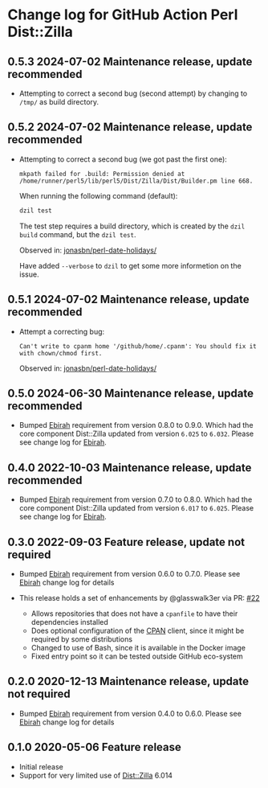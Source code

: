 # Change log for GitHub Action Perl Dist::Zilla

## 0.5.3 2024-07-02 Maintenance release, update recommended

- Attempting to correct a second bug (second attempt) by changing to `/tmp/` as build directory.

## 0.5.2 2024-07-02 Maintenance release, update recommended

- Attempting to correct a second bug (we got past the first one):

  `mkpath failed for .build: Permission denied at /home/runner/perl5/lib/perl5/Dist/Zilla/Dist/Builder.pm line 668.`

  When running the following command (default):

  ```bash
  dzil test
  ```

  The test step requires a build directory, which is created by the `dzil build` command, but the `dzil test`.

  Observed in: [jonasbn/perl-date-holidays/](https://github.com/jonasbn/perl-date-holidays/)

  Have added `--verbose` to `dzil` to get some more informetion on the issue.

## 0.5.1 2024-07-02 Maintenance release, update recommended

- Attempt a correcting bug:

  `Can't write to cpanm home '/github/home/.cpanm': You should fix it with chown/chmod first.`

  Observed in: [jonasbn/perl-date-holidays/](https://github.com/jonasbn/perl-date-holidays/)

## 0.5.0 2024-06-30 Maintenance release, update recommended

- Bumped [Ebirah](https://github.com/jonasbn/ebirah) requirement from version 0.8.0 to 0.9.0. Which had the core component Dist::Zilla updated from version `6.025` to `6.032`. Please see change log for [Ebirah](https://github.com/jonasbn/ebirah).

## 0.4.0 2022-10-03 Maintenance release, update recommended

- Bumped [Ebirah](https://github.com/jonasbn/ebirah) requirement from version 0.7.0 to 0.8.0. Which had the core component Dist::Zilla updated from version `6.017` to `6.025`. Please see change log for [Ebirah](https://github.com/jonasbn/ebirah).

## 0.3.0 2022-09-03 Feature release, update not required

- Bumped [Ebirah](https://github.com/jonasbn/ebirah) requirement from version 0.6.0 to 0.7.0. Please see [Ebirah](https://github.com/jonasbn/ebirah) change log for details

- This release holds a set of enhancements by @glasswalk3er via PR: [#22](https://github.com/jonasbn/github-action-perl-dist-zilla/pull/22)
  - Allows repositories that does not have a `cpanfile` to have their dependencies installed
  - Does optional configuration of the [CPAN](https://metacpan.org/pod/CPAN) client, since it might be required by some distributions
  - Changed to use of Bash, since it is available in the Docker image
  - Fixed entry point so it can be tested outside GitHub eco-system

## 0.2.0 2020-12-13 Maintenance release, update not required

- Bumped [Ebirah](https://github.com/jonasbn/ebirah) requirement from version 0.4.0 to 0.6.0. Please see [Ebirah](https://github.com/jonasbn/ebirah) change log for details

## 0.1.0 2020-05-06 Feature release

- Initial release
- Support for very limited use of [Dist::Zilla](https://metacpan.org/pod/Dist::Zilla) 6.014
